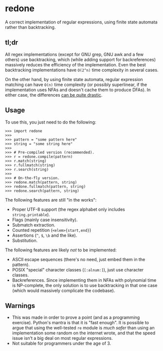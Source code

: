 redone
======

A correct implementation of regular expressions, using finite state automata
rather than backtracking.

## tl;dr ##
All regex implementations (except for GNU grep, GNU awk and a few others) use
backtracking, which (while adding support for backreferences) massively reduces
the efficiency of the implementation. Even the best backtracking implementations
have `O(2^n)` time complexity in several cases.

On the other hand, by using finite state automata, regular expression matching
can have `O(n)` time complexity (or possibly superlinear, if the implementation
uses NFAs and doesn't cache them to produce DFAs). In either case, the
differences [can be quite drastic](http://swtch.com/~rsc/regexp/regexp1.html).

## Usage ##
To use this, you just need to do the following:

```python3
>>> import redone
>>>
>>> pattern = "some pattern here"
>>> string = "some string here"
>>>
>>> # Pre-compiled version (recommended).
>>> r = redone.compile(pattern)
>>> r.match(string)
>>> r.fullmatch(string)
>>> r.search(string)
>>>
>>> # On-the-fly version.
>>> redone.match(pattern, string)
>>> redone.fullmatch(pattern, string)
>>> redone.search(pattern, string)
```

The following features are still "in the works":
* Proper UTF-8 support (the regex alphabet only includes `string.printable`).
* Flags (mainly case insensitivity).
* Submatch extraction.
* Counted repetition (`<elem>{start,end}`)
* Assertions (`^`, `$`, `\b` and the like).
* Substitution.

The following features are likely *not* to be implemented:
* ASCII escape sequences (there's no need, just embed them in the pattern).
* POSIX "special" character classes (`[:alnum:]`), just use character classes.
* Backreferences. Since implementing them in NFAs with polynomial time is
  NP-complete, the only solution is to use backtracking in that one case
  (which would massively complicate the codebase).

## Warnings ##
* This was made in order to prove a point (and as a programming exercise).
  Python's mantra is that it is "fast enough". It is possible to argue that
  using the well-tested `re` module is *much safer* than using an implementation
  some random on the internet wrote, and that the speed issue isn't a big deal
  on most regular expressions.
* Not suitable for programmers under the age of 3.

